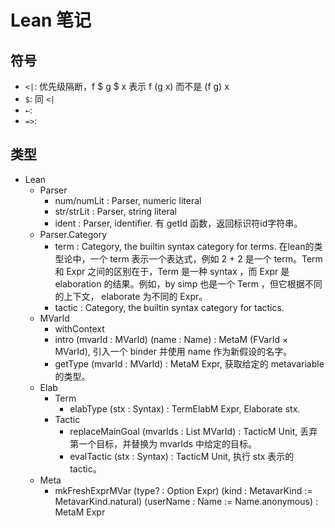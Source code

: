 # Lean 笔记

## 符号

- `<|`: 优先级隔断，f $ g $ x 表示 f (g x) 而不是 (f g) x
- `$`: 同 `<|`
- `←`: 
- `=>`:

## 类型

- Lean
    - Parser
        - num/numLit : Parser, numeric literal
        - str/strLit : Parser, string literal
        - ident : Parser, identifier. 有 getId 函数，返回标识符id字符串。
    - Parser.Category
        - term : Category, the builtin syntax category for terms. 在lean的类型论中，一个 term 表示一个表达式，例如 2 + 2 是一个 term。Term 和 Expr 之间的区别在于，Term 是一种 syntax ，而 Expr 是elaboration 的结果。例如，by simp 也是一个 Term ，但它根据不同的上下文， elaborate 为不同的 Expr。
        - tactic : Category, the builtin syntax category for tactics.
    - MVarId
        - withContext 
        - intro (mvarId : MVarId) (name : Name) : MetaM (FVarId × MVarId), 引入一个 binder 并使用 name 作为新假设的名字。
        - getType (mvarId : MVarId) : MetaM Expr, 获取给定的 metavariable 的类型。
    - Elab
        - Term
            - elabType (stx : Syntax) : TermElabM Expr, Elaborate stx.
        - Tactic
            - replaceMainGoal (mvarIds : List MVarId) : TacticM Unit, 丢弃第一个目标，并替换为 mvarIds 中给定的目标。
            - evalTactic (stx : Syntax) : TacticM Unit, 执行 stx 表示的 tactic。
    - Meta
        - mkFreshExprMVar (type? : Option Expr) (kind : MetavarKind := MetavarKind.natural) (userName : Name := Name.anonymous) : MetaM Expr